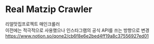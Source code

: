 # Real Matzip Crawler
리얼맛집프로젝트 매인크롤러 <br>
이전에는 적극적으로 사용했으나 인스타그램의 공식 API를 쓰는 방향으로 변경 <br>
https://www.notion.so/qone2/cb6f8e6e2bed4ff19a8c37556927ed01
